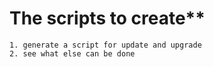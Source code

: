 # The scripts to create** 

    1. generate a script for update and upgrade
    2. see what else can be done

